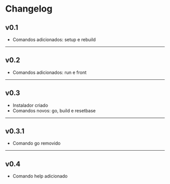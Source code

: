 # Changelog

## v0.1

* Comandos adicionados: setup e rebuild

---

## v0.2

* Comandos adicionados: run e front

---

## v0.3

* Instalador criado
* Comandos novos: go, build e resetbase

---

## v0.3.1

* Comando go removido

---

## v0.4

* Comando help adicionado
